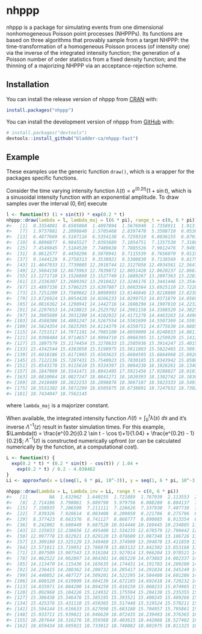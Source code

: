 
<!-- README.md is generated from README.Rmd. Please edit that file -->

# nhppp

<!-- badges: start -->
<!-- badges: end -->

nhppp is a package for simulating events from one dimensional
nonhomogeneous Poisson point processes (NHPPPs). Its functions are based
on three algorithms that provably sample from a target NHPPP: the
time-transformation of a homogeneous Poisson process (of intensity one)
via the inverse of the integrated intensity function; the generation of
a Poisson number of order statistics from a fixed density function; and
the thinning of a majorizing NHPPP via an acceptance-rejection scheme.

## Installation

You can install the release version of nhppp from
[CRAN](https://cran.r-project.org) with:

``` r
install.packages("nhppp")
```

You can install the development version of nhppp from
[GitHub](https://github.com/) with:

``` r
# install.packages("devtools")
devtools::install_github("bladder-ca/nhppp-fast")
```

## Example

These examples use the generic function `draw()`, which is a wrapper for
the packages specific functions.

Consider the time varying intensity function
$\lambda(t) = e^{(0.2t)} (1 + \sin t)$, which is a sinusoidal intensity
function with an exponential amplitude. To draw samples over the
interval $(0, 6\pi]$ execute

``` r
l <- function(t) (1 + sin(t)) * exp(0.2 * t)
nhppp::draw(lambda = l, lambda_maj = l(6 * pi), range_t = c(0, 6 * pi))
#>   [1]  0.3354801  0.6505060  1.4097894  1.5676940  1.7358911  1.9131508
#>   [7]  1.9737881  2.2098840  2.5705468  2.8397478  5.3508710  6.0538141
#>  [13]  6.4877669  6.5107116  6.5354138  6.7259310  6.8036155  6.8703453
#>  [19]  6.8896877  6.9845527  7.0393689  7.1054751  7.1357530  7.3186578
#>  [25]  7.4549845  7.5184520  7.7489638  7.7885526  7.9012476  7.9493542
#>  [31]  8.0612577  8.4450296  8.5070941  8.7115539  8.7656070  9.0119827
#>  [37]  9.1444129  9.2758313  9.3538021  9.5308830  9.7138569  9.8175127
#>  [43] 11.4647933 11.7739005 12.2918744 12.3127056 12.4934561 12.5647457
#>  [49] 12.5664158 12.6675963 12.7839872 12.8051428 12.8620237 12.8667452
#>  [55] 13.1271710 13.1526868 13.1527749 13.1689267 13.2097363 13.2283006
#>  [61] 13.2336307 13.2609392 13.2910422 13.3246176 13.3441446 13.3544934
#>  [67] 13.4897336 13.5706225 13.6397087 13.6603564 13.6925110 13.7228941
#>  [73] 13.7251209 13.7589662 13.8098993 13.8146846 13.8218888 13.8230978
#>  [79] 13.8726924 13.8954428 14.0266233 14.0299753 14.0371879 14.0569433
#>  [85] 14.0816362 14.1298941 14.1442716 14.1608296 14.1907810 14.2232989
#>  [91] 14.2297653 14.2418815 14.2525792 14.2901158 14.3388520 14.3825034
#>  [97] 14.3905609 14.3931200 14.4102922 14.4171276 14.4463263 14.4496671
#> [103] 14.4588386 14.4801247 14.5267554 14.5501699 14.5507369 14.5593587
#> [109] 14.5824354 14.5825395 14.6114379 14.6350751 14.6775630 14.6885774
#> [115] 14.7251517 14.7971101 14.7985100 14.8059009 14.8248833 14.8811379
#> [121] 14.9398484 14.9714657 14.9994710 15.0966395 15.1259929 15.1412950
#> [127] 15.1897579 15.2174454 15.2270633 15.2505936 15.3914247 15.4015772
#> [133] 15.4342544 15.4383058 15.5198975 15.5611883 15.5822465 15.5891518
#> [139] 15.6018186 15.6171965 15.6503623 15.6604595 15.6664968 15.6928809
#> [145] 15.7122136 15.7287431 15.7540923 15.7830185 15.8343942 15.8506968
#> [151] 15.8543178 15.9115610 15.9334397 15.9864236 16.1026261 16.1340495
#> [157] 16.1847869 16.5541471 16.8041495 17.5921456 17.9288827 18.0103773
#> [163] 18.0810064 18.0827247 18.0841271 18.1020393 18.1382742 18.1838412
#> [169] 18.2418489 18.2822233 18.2898876 18.3667187 18.5023333 18.5493198
#> [175] 18.5531302 18.5872299 18.6505875 18.6738891 18.7247932 18.7302264
#> [181] 18.7434047 18.7562145
```

where `lambda_maj` is a majorizer constant.

When available, the integrated intensity function
$\Lambda(t) = \int_0^t \lambda(s) \ ds$ and it’s inverse
$\Lambda^{-1}(z)$ result in faster simulation times. For this example,
$\Lambda(t) = \frac{e^{0.2t}(0.2 \sin t - \cos t)+1}{1.04} + \frac{e^{0.2t} - 1}{0.2}$;
$\Lambda^{-1}(z)$ is constructed numerically upfront (or can be
calculated numerically by the function, at a computational cost).

``` r
L <- function(t) {
  exp(0.2 * t) * (0.2 * sin(t) - cos(t)) / 1.04 +
    exp(0.2 * t) / 0.2 - 4.038462
}
Li <- approxfun(x = L(seq(1, 6 * pi, 10^-3)), y = seq(1, 6 * pi, 10^-3))

nhppp::draw(Lambda = L, Lambda_inv = Li, range_t = c(0, 6 * pi))
#>   [1]        NA  1.632962  1.640155  1.721889  1.767939  2.113553  2.565825
#>   [8]  2.714186  3.798061  5.889798  5.979756  6.088280  6.884137  7.043251
#>  [15]  7.158935  7.206599  7.211111  7.226626  7.337930  7.407738  7.440669
#>  [22]  7.839326  7.928614  8.083408  8.209850  8.221786  8.275796  8.299597
#>  [29]  8.377423  8.663376  8.741127  8.868777  8.890085  8.913354  8.999144
#>  [36]  9.242002  9.680449  9.687528 10.014446 10.169445 10.234805 11.443499
#>  [43] 12.135033 12.238656 12.495400 12.534235 12.678579 12.790442 12.926655
#>  [50] 12.997778 13.022921 13.029120 13.078600 13.087348 13.106726 13.209852
#>  [57] 13.309180 13.325129 13.349460 13.374909 13.394878 13.411859 13.458509
#>  [64] 13.571011 13.719951 13.786978 13.803132 13.842302 13.853168 13.878493
#>  [71] 13.897509 13.907543 13.916104 13.927014 13.966204 13.978521 14.055814
#>  [78] 14.062522 14.062897 14.064301 14.065220 14.073883 14.082337 14.095108
#>  [85] 14.113470 14.115436 14.165635 14.174431 14.191783 14.209200 14.219398
#>  [92] 14.236415 14.280362 14.280732 14.285417 14.291834 14.345249 14.436232
#>  [99] 14.440052 14.487727 14.509201 14.522295 14.584480 14.601286 14.603546
#> [106] 14.606520 14.619099 14.664139 14.672185 14.692418 14.720232 14.807475
#> [113] 14.835971 14.884200 14.894250 15.010150 15.060233 15.074905 15.091131
#> [120] 15.092968 15.104226 15.124932 15.175594 15.204130 15.235355 15.260177
#> [127] 15.306438 15.346476 15.385195 15.393521 15.400245 15.409266 15.415258
#> [134] 15.425376 15.431110 15.450365 15.517448 15.519524 15.570211 15.570731
#> [141] 15.594144 15.616633 15.627698 15.683188 15.704957 15.795861 15.816035
#> [148] 15.933711 15.939821 16.046620 16.072435 16.239493 16.376365 18.008174
#> [155] 18.287644 18.316276 18.359368 18.403615 18.442066 18.527402 18.585253
#> [162] 18.659434 18.695921 18.733012 18.740082 18.801975 18.811325 18.818860
```
